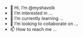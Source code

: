 - 👋 Hi, I’m @myshavolk
- 👀 I’m interested in ...
- 🌱 I’m currently learning ...
- 💞️ I’m looking to collaborate on ...
- 📫 How to reach me ...

<!---
myshavolk/myshavolk is a ✨ special ✨ repository because its `README.md` (this file) appears on your GitHub profile.
You can click the Preview link to take a look at your changes.
--->
